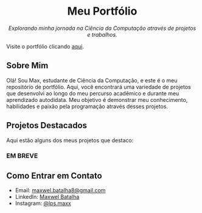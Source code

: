 <h1 align="center">Meu Portfólio</h1>

<p align="center">
  <em>Explorando minha jornada na Ciência da Computação através de projetos e trabalhos.</em>
</p>

Visite o portfólio clicando [aqui](https://maxwellopes.github.io/Portfolio/).

## Sobre Mim

Olá! Sou Max, estudante de Ciência da Computação, e este é o meu repositório de portfólio. Aqui, você encontrará uma variedade de projetos que desenvolvi ao longo do meu percurso acadêmico e durante meu aprendizado autodidata. Meu objetivo é demonstrar meu conhecimento, habilidades e paixão pela programação através desses projetos.

## Projetos Destacados

Aqui estão alguns dos meus projetos que destaco:

### EM BREVE

## Como Entrar em Contato

- Email: maxwel.batalha8@gmail.com
- LinkedIn: [Maxwel Batalha](https://www.linkedin.com/in/maxwel-batalha-b976b8254/)
- Instagram: [@lps.maxx](https://www.instagram.com/lps.maxx/)

 

